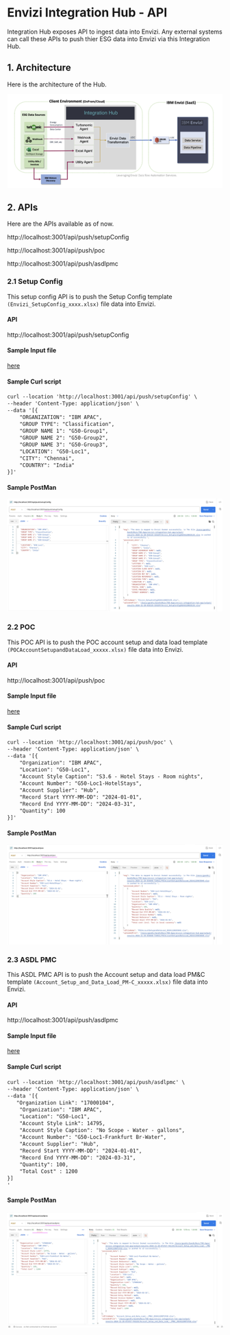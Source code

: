 # Envizi Integration Hub - API

Integration Hub exposes API to ingest data into Envizi. Any external systems can call these APIs to push thier ESG data into Envizi via this Integration Hub.

## 1. Architecture

Here is the architecture of the Hub.

<img src="images/arch.png">

## 2. APIs

Here are the APIs available as of now.

http://localhost:3001/api/push/setupConfig

http://localhost:3001/api/push/poc

http://localhost:3001/api/push/asdlpmc


### 2.1 Setup Config

This setup config API is to push the Setup Config template `(Envizi_SetupConfig_xxxx.xlsx)` file data into Envizi.

#### API 
http://localhost:3001/api/push/setupConfig

#### Sample Input file 

[here](./files/01-setupconfig-input.json)

#### Sample Curl script

```
curl --location 'http://localhost:3001/api/push/setupConfig' \
--header 'Content-Type: application/json' \
--data '[{
    "ORGANIZATION": "IBM APAC",
    "GROUP TYPE": "Classification",
    "GROUP NAME 1": "G50-Group1",
    "GROUP NAME 2": "G50-Group2",
    "GROUP NAME 3": "G50-Group3",
    "LOCATION": "G50-Loc1",
    "CITY": "Chennai",
    "COUNTRY": "India"
}]'
```

#### Sample PostMan 

<img src="images/img-11.png">


### 2.2 POC

This POC API is to push the POC account setup and data load template `(POCAccountSetupandDataLoad_xxxxx.xlsx)` file data into Envizi.

#### API 
http://localhost:3001/api/push/poc


#### Sample Input file 

[here](./files/11-poc-input.json)

#### Sample Curl script

```
curl --location 'http://localhost:3001/api/push/poc' \
--header 'Content-Type: application/json' \
--data '[{
    "Organization": "IBM APAC",
    "Location": "G50-Loc1",
    "Account Style Caption": "S3.6 - Hotel Stays - Room nights",
    "Account Number": "G50-Loc1-HotelStays",
    "Account Supplier": "Hub",
    "Record Start YYYY-MM-DD": "2024-01-01",
    "Record End YYYY-MM-DD": "2024-03-31",
    "Quantity": 100
}]'
```

#### Sample PostMan 

<img src="images/img-12.png">


### 2.3 ASDL PMC

This ASDL PMC API is to push the Account setup and data load PM&C template `(Account_Setup_and_Data_Load_PM-C_xxxxx.xlsx)` file data into Envizi.

#### API 
http://localhost:3001/api/push/asdlpmc


#### Sample Input file 

[here](./files/21-asdl-pmc-input.json)

#### Sample Curl script

```
curl --location 'http://localhost:3001/api/push/asdlpmc' \
--header 'Content-Type: application/json' \
--data '[{
   "Organization Link": "17000104",
    "Organization": "IBM APAC",
    "Location": "G50-Loc1",
    "Account Style Link": 14795,
    "Account Style Caption": "No Scope - Water - gallons",
    "Account Number": "G50-Loc1-Frankfurt Br-Water",
    "Account Supplier": "Hub",
    "Record Start YYYY-MM-DD": "2024-01-01",
    "Record End YYYY-MM-DD": "2024-03-31",
    "Quantity": 100,
    "Total Cost" : 1200
}]
'
```

#### Sample PostMan 

<img src="images/img-13.png">
